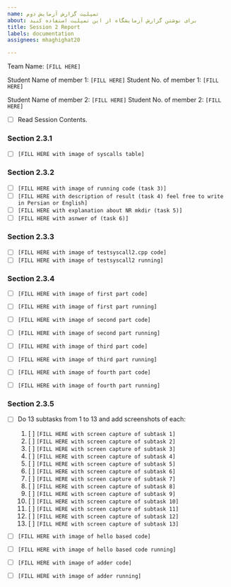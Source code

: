 ```yaml
---
name: تمپلیت گزارش آزمایش دوم
about: برای نوشتن گزارش آزمایشگاه از این تمپلیت استفاده کنید
title: Session 2 Report
labels: documentation
assignees: mhaghighat20

---
```


Team Name: `[FILL HERE]`

Student Name of member 1: `[FILL HERE]`
Student No. of member 1: `[FILL HERE]`

Student Name of member 2: `[FILL HERE]`
Student No. of member 2: `[FILL HERE]`

- [ ] Read Session Contents.

### Section 2.3.1

- [ ] `[FILL HERE with image of syscalls table]`

### Section 2.3.2
- [ ] `[FILL HERE with image of running code (task 3)]`
- [ ] `[FILL HERE with description of result (task 4) feel free to write in Persian or English]`
- [ ] `[FILL HERE with explanation about NR mkdir (task 5)]`
- [ ] `[FILL HERE with asnwer of (task 6)]`

### Section 2.3.3
- [ ] `[FILL HERE with image of testsyscall2.cpp code]`
- [ ] `[FILL HERE with image of testsyscall2 running]`

### Section 2.3.4
- [ ] `[FILL HERE with image of first part code]`
- [ ] `[FILL HERE with image of first part running]`

- [ ] `[FILL HERE with image of second part code]`
- [ ] `[FILL HERE with image of second part running]`

- [ ] `[FILL HERE with image of third part code]`
- [ ] `[FILL HERE with image of third part running]`

- [ ] `[FILL HERE with image of fourth part code]`
- [ ] `[FILL HERE with image of fourth part running]`

### Section 2.3.5

- [ ] Do 13 subtasks from 1 to 13 and add screenshots of each:
    1. [ ] `[FILL HERE with screen capture of subtask 1]`
    1. [ ] `[FILL HERE with screen capture of subtask 2]`
    1. [ ] `[FILL HERE with screen capture of subtask 3]`
    1. [ ] `[FILL HERE with screen capture of subtask 4]`
    1. [ ] `[FILL HERE with screen capture of subtask 5]`
    1. [ ] `[FILL HERE with screen capture of subtask 6]`
    1. [ ] `[FILL HERE with screen capture of subtask 7]`
    1. [ ] `[FILL HERE with screen capture of subtask 8]`
    1. [ ] `[FILL HERE with screen capture of subtask 9]`
    1. [ ] `[FILL HERE with screen capture of subtask 10]`
    1. [ ] `[FILL HERE with screen capture of subtask 11]`
    1. [ ] `[FILL HERE with screen capture of subtask 12]`
    1. [ ] `[FILL HERE with screen capture of subtask 13]`

- [ ] `[FILL HERE with image of hello based code]`
- [ ] `[FILL HERE with image of hello based code running]`

- [ ] `[FILL HERE with image of adder code]`
- [ ] `[FILL HERE with image of adder running]`